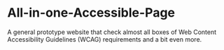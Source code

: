 # All-in-one-Accessible-Page
A general prototype website that check almost all boxes of Web Content Accessibility Guidelines (WCAG) requirements and a bit even more.
